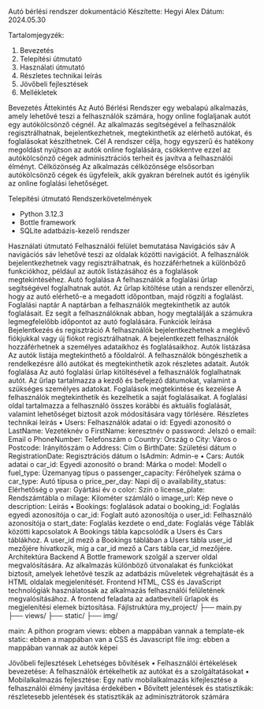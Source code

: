Autó bérlési rendszer dokumentáció
Készítette: Hegyi Alex
Dátum: 2024.05.30

Tartalomjegyzék:
1.	Bevezetés
2.	Telepítési útmutató
3.	Használati útmutató
4.	Részletes technikai leírás
5.	Jövőbeli fejlesztések
6.	Mellékletek

Bevezetés
Áttekintés
Az Autó Bérlési Rendszer egy webalapú alkalmazás, amely lehetővé teszi a felhasználók számára, hogy online foglaljanak autót egy autókölcsönző cégnél. Az alkalmazás segítségével a felhasználók regisztrálhatnak, bejelentkezhetnek, megtekinthetik az elérhető autókat, és foglalásokat készíthetnek.
Cél
A rendszer célja, hogy egyszerű és hatékony megoldást nyújtson az autók online foglalására, csökkentve ezzel az autókölcsönző cégek adminisztrációs terheit és javítva a felhasználói élményt.
Célközönség
Az alkalmazás célközönsége elsősorban autókölcsönző cégek és ügyfeleik, akik gyakran bérelnek autót és igénylik az online foglalási lehetőséget.

Telepítési útmutató
Rendszerkövetelmények
- Python 3.12.3
-	Bottle framework
-	SQLite adatbázis-kezelő rendszer

Használati útmutató
Felhasználói felület bemutatása
Navigációs sáv
A navigációs sáv lehetővé teszi az oldalak közötti navigációt. A felhasználók bejelentkezhetnek vagy regisztrálhatnak, és hozzáférhetnek a különböző funkciókhoz, például az autók listázásához és a foglalások megtekintéséhez.
Autó foglalása
A felhasználók a foglalási űrlap segítségével foglalhatnak autót. Az űrlap kitöltése után a rendszer ellenőrzi, hogy az autó elérhető-e a megadott időpontban, majd rögzíti a foglalást.
 
Foglalási naptár
A naptárban a felhasználók megtekinthetik az autók foglalásait. Ez segít a felhasználóknak abban, hogy megtalálják a számukra legmegfelelőbb időpontot az autó foglalására.
Funkciók leírása
Bejelentkezés és regisztráció
A felhasználók bejelentkezhetnek a meglévő fiókjukkal vagy új fiókot regisztrálhatnak. A bejelentkezett felhasználók hozzáférhetnek a személyes adataikhoz és foglalásaikhoz.
Autók listázása
Az autók listája megtekinthető a főoldalról. A felhasználók böngészhetik a rendelkezésre álló autókat és megtekinthetik azok részletes adatait.
Autók foglalása
Az autó foglalási űrlap kitöltésével a felhasználók foglalhatnak autót. Az űrlap tartalmazza a kezdő és befejező dátumokat, valamint a szükséges személyes adatokat.
Foglalások megtekintése és kezelése
A felhasználók megtekinthetik és kezelhetik a saját foglalásaikat. A foglalási oldal tartalmazza a felhasználó összes korábbi és aktuális foglalását, valamint lehetőséget biztosít azok módosítására vagy törlésére.
Részletes technikai leírás
•	Users: Felhasználók adatai
  o	id: 		Egyedi azonosító
  o	LastName:	Vezetéknév
  o	FirstName:	keresztnév
  o	password:	Jelszó
  o	email:		Email
  o	PhoneNumber: Telefonszám
  o	Country:	Ország
  o	City:		Város
  o	Postcode:	Irányítószám
  o	Address:	Cím
  o	BirthDate:	Születési dátum
  o	RegistrationDate: Regisztrációs dátum
  o	IsAdmin:	Admin-e
•	Cars: Autók adatai
  o	car_id:		Egyedi azonosító
  o	brand:		Márka
  o	model:		Modell
  o	fuel_type:	Üzemanyag típus
  o	passenger_capacity: Férőhelyek száma
  o	car_type:	Autó típusa
  o	price_per_day: Napi díj
  o	availability_status: Elérhetőség
  o	year:		Gyártási év
  o	color:		Szín
  o	license_plate:	 Rendszámtábla
  o	milage:	Kilométer számláló
  o	image_url:	Kép neve
  o	description:	Leírás
•	Bookings: foglalások adatai
  o	booking_id:	Foglalás egyedi azonosítója
  o	car_id:		Foglalt autó azonosítója
  o	user_id:	Felhasználó azonosítója
  o	start_date:	Foglalás kezdete
  o	end_date:	Foglalás vége
Táblák közötti kapcsolatok
A Bookings tábla kapcsolódik a Users és Cars táblákhoz. A user_id mező a Bookings táblában a Users tábla user_id mezőjére hivatkozik, míg a car_id mező a Cars tábla car_id mezőjére.
Architektúra
Backend
A Bottle framework szolgál a szerver oldal megvalósítására. Az alkalmazás különböző útvonalakat és funkciókat biztosít, amelyek lehetővé teszik az adatbázis műveletek végrehajtását és a HTML oldalak megjelenítését.
Frontend
HTML, CSS és JavaScript technológiák használatosak az alkalmazás felhasználói felületének megvalósításához. A frontend feladata az adatbeviteli űrlapok és megjelenítési elemek biztosítása.
Fájlstruktúra
my_project/
├── main.py
├── views/
├── static/
├── img/

main: A píthon program
views: ebben a mappában vannak a template-ek
static: ebben a mappában van a CSS és Javascript file
img: ebben a mappában vannak az autók képei

Jövőbeli fejlesztések
Lehetséges bővítések
•	Felhasználói értékelések bevezetése: A felhasználók értékelhetik az autókat és a szolgáltatásokat
•	Mobilalkalmazás fejlesztése: Egy natív mobilalkalmazás kifejlesztése a felhasználói élmény javítása érdekében
•	Bővített jelentések és statisztikák: részletesebb jelentések és statisztikák az adminisztrátorok számára

